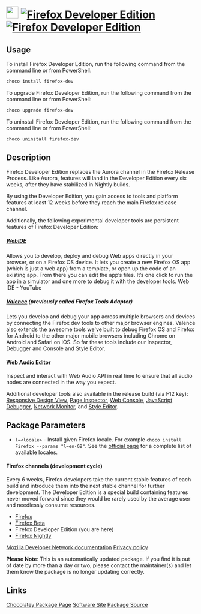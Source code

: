 ﻿# <img src="https://cdn.jsdelivr.net/gh/mkevenaar/chocolatey-packages@b40e08792b4d113bcb96960eaa184c093471a01e/icons/firefox-dev.png" width="32" height="32"/> [![Firefox Developer Edition](https://img.shields.io/chocolatey/v/firefox-dev.svg?label=Firefox+Developer+Edition)](https://chocolatey.org/packages/firefox-dev) [![Firefox Developer Edition](https://img.shields.io/chocolatey/dt/firefox-dev.svg)](https://chocolatey.org/packages/firefox-dev)

## Usage
To install Firefox Developer Edition, run the following command from the command line or from PowerShell:
```powershell
choco install firefox-dev
```

To upgrade Firefox Developer Edition, run the following command from the command line or from PowerShell:
```powershell
choco upgrade firefox-dev
```

To uninstall Firefox Developer Edition, run the following command from the command line or from PowerShell:
```powershell
choco uninstall firefox-dev
```

## Description
Firefox Developer Edition replaces the Aurora channel in the Firefox Release Process. Like Aurora, features will land in the Developer Edition every six weeks, after they have stabilized in Nightly builds.

By using the Developer Edition, you gain access to tools and platform features at least 12 weeks before they reach the main Firefox release channel.

Additionally, the following experimental developer tools are persistent features of Firefox Developer Edition:

##### [WebIDE](https://developer.mozilla.org/docs/Tools/WebIDE)

Allows you to develop, deploy and debug Web apps directly in your browser, or on a Firefox OS device. It lets you create a new Firefox OS app (which is just a web app) from a template, or open up the code of an existing app. From there you can edit the app’s files. It’s one click to run the app in a simulator and one more to debug it with the developer tools. Web IDE - YouTube

##### [Valence](https://developer.mozilla.org/docs/Tools/Firefox_Tools_Adapter) (previously called Firefox Tools Adapter)

Lets you develop and debug your app across multiple browsers and devices by connecting the Firefox dev tools to other major browser engines. Valence also extends the awesome tools we've built to debug Firefox OS and Firefox for Android to the other major mobile browsers including Chrome on Android and Safari on iOS. So far these tools include our Inspector, Debugger and Console and Style Editor.

#### [Web Audio Editor](https://developer.mozilla.org/docs/Tools/Web_Audio_Editor)

Inspect and interact with Web Audio API in real time to ensure that all audio nodes are connected in the way you expect.

Additional developer tools also available in the release build (via F12 key): [Responsive Design View](https://developer.mozilla.org/docs/Tools/Responsive_Design_View), [Page Inspector](https://developer.mozilla.org/docs/Tools/Page_Inspector), [Web Console](https://developer.mozilla.org/docs/Tools/Web_Console), [JavaScript Debugger](https://developer.mozilla.org/docs/Tools/Debugger), [Network Monitor](https://developer.mozilla.org/docs/Tools/Network_Monitor), and [Style Editor](https://developer.mozilla.org/docs/Tools/Style_Editor).

## Package Parameters

- `l=<locale>` - Install given Firefox locale. For example `choco install Firefox --params "l=en-GB"`. See the [official page](https://releases.mozilla.org/pub/firefox/releases/latest/README.txt) for a complete list of available locales.

#### Firefox channels (development cycle)

Every 6 weeks, Firefox developers take the current stable features of each build and introduce them into the next stable channel for further development. The Developer Edition is a special build containing features never moved forward since they would be rarely used by the average user and needlessly consume resources.

* [Firefox](https://chocolatey.org/packages/firefox)
* [Firefox Beta](https://chocolatey.org/packages/firefox-beta)
* Firefox Developer Edition (you are here)
* [Firefox Nightly](https://chocolatey.org/packages/firefox-nightly)

[Mozilla Developer Network documentation](https://developer.mozilla.org/en-US/Firefox/Developer_Edition)
[Privacy policy](https://www.mozilla.org/en-US/privacy/firefox/)

**Please Note**: This is an automatically updated package. If you find it is
out of date by more than a day or two, please contact the maintainer(s) and
let them know the package is no longer updating correctly.


## Links
[Chocolatey Package Page](https://chocolatey.org/packages/firefox-dev)
[Software Site](https://www.mozilla.org/firefox/developer)
[Package Source](https://github.com/mkevenaar/chocolatey-packages/tree/master/automatic/firefox)

